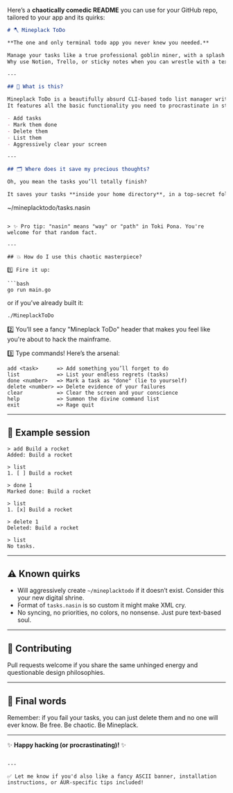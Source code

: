 Here’s a **chaotically comedic README** you can use for your GitHub repo, tailored to your app and its quirks:

```markdown
# 🪓 Mineplack ToDo

**The one and only terminal todo app you never knew you needed.**  

Manage your tasks like a true professional goblin miner, with a splash of unhinged command-line energy.  
Why use Notion, Trello, or sticky notes when you can wrestle with a text-based interface and weirdly formatted save files?  

---

## 🤖 What is this?

Mineplack ToDo is a beautifully absurd CLI-based todo list manager written in Go.  
It features all the basic functionality you need to procrastinate in style:

- Add tasks
- Mark them done
- Delete them
- List them
- Aggressively clear your screen

---

## 🗂 Where does it save my precious thoughts?

Oh, you mean the tasks you’ll totally finish?  

It saves your tasks **inside your home directory**, in a top-secret folder:  

```

\~/mineplacktodo/tasks.nasin

````

> ✨ Pro tip: "nasin" means "way" or "path" in Toki Pona. You're welcome for that random fact.

---

## 💥 How do I use this chaotic masterpiece?

1️⃣ Fire it up:

```bash
go run main.go
````

or if you’ve already built it:

```bash
./MineplackToDo
```

2️⃣ You’ll see a fancy "Mineplack ToDo" header that makes you feel like you're about to hack the mainframe.

3️⃣ Type commands! Here’s the arsenal:

```
add <task>      => Add something you’ll forget to do
list            => List your endless regrets (tasks)
done <number>   => Mark a task as "done" (lie to yourself)
delete <number> => Delete evidence of your failures
clear           => Clear the screen and your conscience
help            => Summon the divine command list
exit            => Rage quit
```

---

## 🧾 Example session

```
> add Build a rocket
Added: Build a rocket

> list
1. [ ] Build a rocket

> done 1
Marked done: Build a rocket

> list
1. [x] Build a rocket

> delete 1
Deleted: Build a rocket

> list
No tasks.
```

---

## ⚠️ Known quirks

* Will aggressively create `~/mineplacktodo` if it doesn’t exist. Consider this your new digital shrine.
* Format of `tasks.nasin` is so custom it might make XML cry.
* No syncing, no priorities, no colors, no nonsense. Just pure text-based soul.

---

## 🥳 Contributing

Pull requests welcome if you share the same unhinged energy and questionable design philosophies.

---

## 💬 Final words

Remember: if you fail your tasks, you can just delete them and no one will ever know.
Be free. Be chaotic. Be Mineplack.

---

✨ **Happy hacking (or procrastinating)!** ✨

```

---

✅ Let me know if you'd also like a fancy ASCII banner, installation instructions, or AUR-specific tips included!
```
